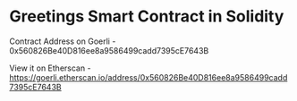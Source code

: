 # Greetings Smart Contract in Solidity

Contract Address on Goerli - 0x560826Be40D816ee8a9586499cadd7395cE7643B

View it on Etherscan - https://goerli.etherscan.io/address/0x560826Be40D816ee8a9586499cadd7395cE7643B
